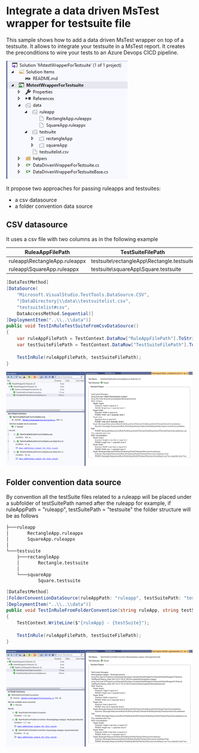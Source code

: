 # Integrate a data driven MsTest wrapper for testsuite file

This sample shows how to add a data driven MsTest wrapper on top of a testsuite. It allows to integrate your testsuite in a MsTest report. It creates the preconditions to wire your tests to an Azure Devops CICD pipeline.

![docs/solution.png](docs/solution.png)

It propose two approaches for passing ruleapps and testsuites:

- a csv datasource
- a folder convention data source 

## CSV datasource

It uses a csv file with two columns as in the following example

|RuleaAppFilePath|TestSuiteFilePath|
|--|--|
|ruleapp\RectangleApp.ruleappx|testsuite\rectangleApp\Rectangle.testsuite|
|ruleapp\SquareApp.ruleappx|testsuite\squareApp\Square.testsuite|

```C#
[DataTestMethod]
[DataSource(
    "Microsoft.VisualStudio.TestTools.DataSource.CSV",
    "|DataDirectory|\\data\\testsuitelist.csv",
    "testsuitelist#csv",
    DataAccessMethod.Sequential)]
[DeploymentItem("..\\..\\data")]
public void TestInRuleTestSuiteFromCsvDataSource()
{
    var ruleAppFilePath = TestContext.DataRow["RuleAppFilePath"].ToString();
    var testSuiteFilePath = TestContext.DataRow["TestSuiteFilePath"].ToString();

    TestInRule(ruleAppFilePath, testSuiteFilePath);
}
```

![docs/csvdatasource.png](docs/csvdatasource.png)

## Folder convention data source 

By convention all the testSuite files related to a ruleapp
will be placed under a subfolder of testSuitePath named after the ruleapp
for example, if ruleAppPath = "ruleapp", testSuitePath = "testsuite"
the folder structure will be as follows

    ├───ruleapp
    │       RectangleApp.ruleappx
    │       SquareApp.ruleappx
    │
    └───testsuite
        ├───rectangleApp
        │       Rectangle.testsuite
        │
        └───squareApp
                Square.testsuite


```C#
[DataTestMethod]
[FolderConventionDataSource(ruleAppPath: "ruleapp", testSuitePath: "testsuite")]
[DeploymentItem("..\\..\\data")]
public void TestInRuleFromFolderConvention(string ruleApp, string testSuite, string ruleAppFilePath, string testSuiteFilePath)
{
    TestContext.WriteLine($"{ruleApp} - {testSuite}");

    TestInRule(ruleAppFilePath, testSuiteFilePath);
}
```

![docs/folderconvention.png](docs/folderconvention.png)

